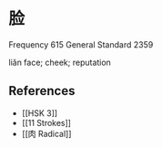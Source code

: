 # 脸
Frequency 615
General Standard 2359

liǎn
face; cheek; reputation

## References
- [[HSK 3]]
- [[11 Strokes]]
- [[肉 Radical]]